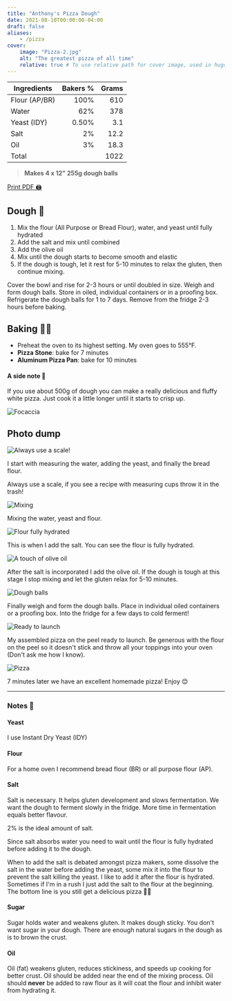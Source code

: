 ```yaml
---
title: "Anthony's Pizza Dough"
date: 2021-08-10T00:00:00-04:00
draft: false
aliases:
    - /pizza
cover:
    image: "Pizza-2.jpg"
    alt: "The greatest pizza of all time"
    relative: true # To use relative path for cover image, used in hugo Page-bundles
---
```


| Ingredients   | Bakers % | Grams |
| ------------- | -------: | ----: |
| Flour (AP/BR) | 100%     | 610   |
| Water         | 62%      | 378   |
| Yeast (IDY)   | 0.50%    | 3.1   |
| Salt          | 2%       | 12.2  |
| Oil           | 3%       | 18.3  |
| Total         |          | 1022  |

>**Makes 4 x 12" 255g dough balls**

[Print PDF 🖨️](pizza.pdf)

## Dough 🍕

1. Mix the flour (All Purpose or Bread Flour), water, and yeast until fully hydrated
2. Add the salt and mix until combined
3. Add the olive oil
4. Mix until the dough starts to become smooth and elastic
5. If the dough is tough, let it rest for 5-10 minutes to relax the gluten, then continue mixing.

Cover the bowl and rise for 2-3 hours or until doubled in size. Weigh and form dough balls. Store in oiled, individual containers or in a proofing box. Refrigerate the dough balls for 1 to 7 days. Remove from the fridge 2-3 hours before baking.

## Baking 👨‍🍳

* Preheat the oven to its highest setting. My oven goes to 555°F.
* **Pizza Stone**: bake for 7 minutes
* **Aluminum Pizza Pan**: bake for 10 minutes

#### A side note 📝

If you use about 500g of dough you can make a really delicious and fluffy white pizza. Just cook it a little longer until it starts to crisp up.

![Focaccia](focaccia-min.jpg)

## Photo dump

![Always use a scale!](Pizza-3.jpg)

I start with measuring the water, adding the yeast, and finally the bread flour.

Always use a scale, if you see a recipe with measuring cups throw it in the trash! 
 
![Mixing](Pizza-4.jpg)

Mixing the water, yeast and flour.

![Flour fully hydrated](Pizza-5.jpg)

This is when I add the salt. You can see the flour is fully hydrated.

![A touch of olive oil](Pizza-6.jpg)

After the salt is incorporated I add the olive oil. If the dough is tough at this stage I stop mixing and let the gluten relax for 5-10 minutes.

![Dough balls](Pizza-7.jpg)

Finally weigh and form the dough balls. Place in individual oiled containers or a proofing box. Into the fridge for a few days to cold ferment!

![Ready to launch](Pizza-1.jpg)

My assembled pizza on the peel ready to launch. Be generous with the flour on the peel so it doesn't stick and throw all your toppings into your oven (Don't ask me how I know).

![Pizza](Pizza-2.jpg)

7 minutes later we have an excellent homemade pizza! Enjoy 😊

---

### Notes 📝

#### Yeast

I use Instant Dry Yeast (IDY)

#### Flour

For a home oven I recommend bread flour (BR) or all purpose flour (AP).   

#### Salt

Salt is necessary. It helps gluten development and slows fermentation. We want the dough to ferment slowly in the fridge. More time in fermentation equals better flavour.

2% is the ideal amount of salt.

Since salt absorbs water you need to wait until the flour is fully hydrated before adding it to the dough.

When to add the salt is debated amongst pizza makers, some dissolve the salt in the water before adding the yeast, some mix it into the flour to prevent the salt killing the yeast. I like to add it after the flour is hydrated. Sometimes if I'm in a rush I just add the salt to the flour at the beginning. The bottom line is you still get a delicious pizza 🤷‍♂️

#### Sugar

Sugar holds water and weakens gluten. It makes dough sticky. You don't want sugar in your dough. There are enough natural sugars in the dough as is to brown the crust.

#### Oil

Oil (fat) weakens gluten, reduces stickiness, and speeds up cooking for better crust. Oil should be added near the end of the mixing process. Oil should **never** be added to raw flour as it will coat the flour and inhibit water from hydrating it. 

